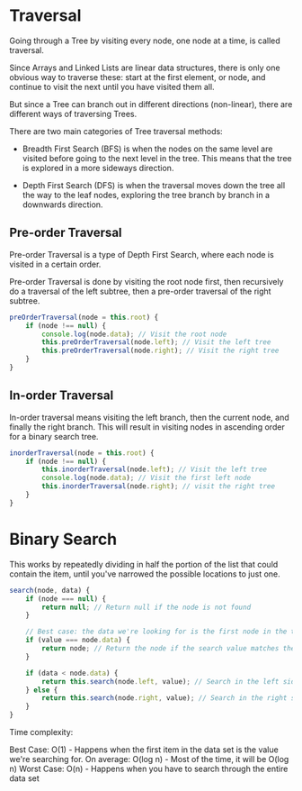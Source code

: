 # Traversal

Going through a Tree by visiting every node, one node at a time, is called traversal.

Since Arrays and Linked Lists are linear data structures, there is only one obvious way to traverse these: start at the first element, or node, and continue to visit the next until you have visited them all.

But since a Tree can branch out in different directions (non-linear), there are different ways of traversing Trees.

There are two main categories of Tree traversal methods:

- Breadth First Search (BFS) is when the nodes on the same level are visited before going to the next level in the tree. This means that the tree is explored in a more sideways direction.

- Depth First Search (DFS) is when the traversal moves down the tree all the way to the leaf nodes, exploring the tree branch by branch in a downwards direction.

## Pre-order Traversal

Pre-order Traversal is a type of Depth First Search, where each node is visited in a certain order.

Pre-order Traversal is done by visiting the root node first, then recursively do a traversal of the left subtree, then a pre-order traversal of the right subtree.

```js
preOrderTraversal(node = this.root) {
    if (node !== null) {
        console.log(node.data); // Visit the root node
        this.preOrderTraversal(node.left); // Visit the left tree
        this.preOrderTraversal(node.right); // Visit the right tree
    }
}
```

## In-order Traversal

In-order traversal means visiting the left branch, then the current node, and finally the right branch. This will result in visiting nodes in ascending order for a binary search tree.

```js
inorderTraversal(node = this.root) {
    if (node !== null) {
        this.inorderTraversal(node.left); // Visit the left tree
        console.log(node.data); // Visit the first left node
        this.inorderTraversal(node.right); // visit the right tree
    }
}
```

# Binary Search

This works by repeatedly dividing in half the portion of the list that could contain the item, until you've narrowed the possible locations to just one.

```js
search(node, data) {
    if (node === null) {
        return null; // Return null if the node is not found
    }

    // Best case: the data we're looking for is the first node in the tree
    if (value === node.data) {
        return node; // Return the node if the search value matches the node's value
    }

    if (data < node.data) {
        return this.search(node.left, value); // Search in the left side
    } else {
        return this.search(node.right, value); // Search in the right side
    }
}
```

Time complexity: 

Best Case: O(1) - Happens when the first item in the data set is the value we're searching for.
On average: O(log n) - Most of the time, it will be O(log n)
Worst Case: O(n) - Happens when you have to search through the entire data set
